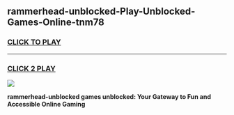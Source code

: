 
## rammerhead-unblocked-Play-Unblocked-Games-Online-tnm78
<h3>
<a href="https://premium76.site?title=rammerhead-unblocked&ref=25A">CLICK TO PLAY</a></h3>
<hr>

<h3>
<a href="https://premium76.site?title=rammerhead-unblocked&ref=25A">CLICK 2 PLAY</a>
  
</h3>

<a href="https://premium76.site?title=rammerhead-unblocked&ref=25A"><img src="https://clearcache.store/games.png"></a>


**rammerhead-unblocked games unblocked: Your Gateway to Fun and Accessible Online Gaming**
